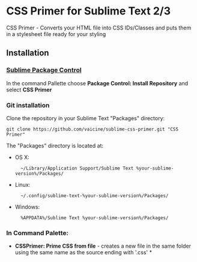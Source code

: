 # CSS Primer for Sublime Text 2/3

CSS Primer - Converts your HTML file into CSS IDs/Classes and puts them in a stylesheet file ready for your styling

## Installation

### [Sublime Package Control](http://wbond.net/sublime_packages/package_control)

In the command Pallette choose **Package Control: Install Repository** and select **CSS Primer**

### Git installation

Clone the repository in your Sublime Text "Packages" directory:

    git clone https://github.com/vaicine/sublime-css-primer.git "CSS Primer"

The "Packages" directory is located at:

* OS X:

        ~/Library/Application Support/Sublime Text %your-sublime-version%/Packages/

* Linux:

        ~/.config/sublime-text-%your-sublime-version%/Packages/

* Windows:

        %APPDATA%/Sublime Text %your-sublime-version%/Packages/

### In Command Palette:

* **CSSPrimer: Prime CSS from file** - creates a new file in the same folder using the same name as the source ending with '.css' *

